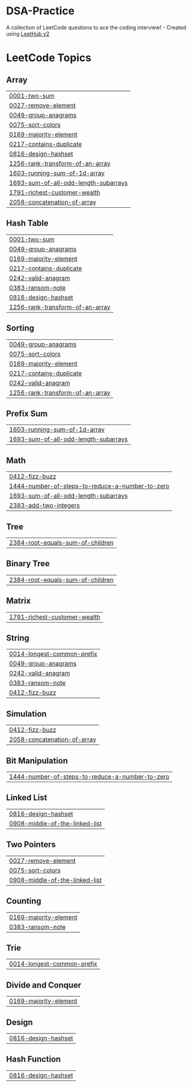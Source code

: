 # DSA-Practice
A collection of LeetCode questions to ace the coding interview! - Created using [LeetHub v2](https://github.com/arunbhardwaj/LeetHub-2.0)

<!---LeetCode Topics Start-->
# LeetCode Topics
## Array
|  |
| ------- |
| [0001-two-sum](https://github.com/TANISHA3665/DSA-Practice/tree/master/0001-two-sum) |
| [0027-remove-element](https://github.com/TANISHA3665/DSA-Practice/tree/master/0027-remove-element) |
| [0049-group-anagrams](https://github.com/TANISHA3665/DSA-Practice/tree/master/0049-group-anagrams) |
| [0075-sort-colors](https://github.com/TANISHA3665/DSA-Practice/tree/master/0075-sort-colors) |
| [0169-majority-element](https://github.com/TANISHA3665/DSA-Practice/tree/master/0169-majority-element) |
| [0217-contains-duplicate](https://github.com/TANISHA3665/DSA-Practice/tree/master/0217-contains-duplicate) |
| [0816-design-hashset](https://github.com/TANISHA3665/DSA-Practice/tree/master/0816-design-hashset) |
| [1256-rank-transform-of-an-array](https://github.com/TANISHA3665/DSA-Practice/tree/master/1256-rank-transform-of-an-array) |
| [1603-running-sum-of-1d-array](https://github.com/TANISHA3665/DSA-Practice/tree/master/1603-running-sum-of-1d-array) |
| [1693-sum-of-all-odd-length-subarrays](https://github.com/TANISHA3665/DSA-Practice/tree/master/1693-sum-of-all-odd-length-subarrays) |
| [1791-richest-customer-wealth](https://github.com/TANISHA3665/DSA-Practice/tree/master/1791-richest-customer-wealth) |
| [2058-concatenation-of-array](https://github.com/TANISHA3665/DSA-Practice/tree/master/2058-concatenation-of-array) |
## Hash Table
|  |
| ------- |
| [0001-two-sum](https://github.com/TANISHA3665/DSA-Practice/tree/master/0001-two-sum) |
| [0049-group-anagrams](https://github.com/TANISHA3665/DSA-Practice/tree/master/0049-group-anagrams) |
| [0169-majority-element](https://github.com/TANISHA3665/DSA-Practice/tree/master/0169-majority-element) |
| [0217-contains-duplicate](https://github.com/TANISHA3665/DSA-Practice/tree/master/0217-contains-duplicate) |
| [0242-valid-anagram](https://github.com/TANISHA3665/DSA-Practice/tree/master/0242-valid-anagram) |
| [0383-ransom-note](https://github.com/TANISHA3665/DSA-Practice/tree/master/0383-ransom-note) |
| [0816-design-hashset](https://github.com/TANISHA3665/DSA-Practice/tree/master/0816-design-hashset) |
| [1256-rank-transform-of-an-array](https://github.com/TANISHA3665/DSA-Practice/tree/master/1256-rank-transform-of-an-array) |
## Sorting
|  |
| ------- |
| [0049-group-anagrams](https://github.com/TANISHA3665/DSA-Practice/tree/master/0049-group-anagrams) |
| [0075-sort-colors](https://github.com/TANISHA3665/DSA-Practice/tree/master/0075-sort-colors) |
| [0169-majority-element](https://github.com/TANISHA3665/DSA-Practice/tree/master/0169-majority-element) |
| [0217-contains-duplicate](https://github.com/TANISHA3665/DSA-Practice/tree/master/0217-contains-duplicate) |
| [0242-valid-anagram](https://github.com/TANISHA3665/DSA-Practice/tree/master/0242-valid-anagram) |
| [1256-rank-transform-of-an-array](https://github.com/TANISHA3665/DSA-Practice/tree/master/1256-rank-transform-of-an-array) |
## Prefix Sum
|  |
| ------- |
| [1603-running-sum-of-1d-array](https://github.com/TANISHA3665/DSA-Practice/tree/master/1603-running-sum-of-1d-array) |
| [1693-sum-of-all-odd-length-subarrays](https://github.com/TANISHA3665/DSA-Practice/tree/master/1693-sum-of-all-odd-length-subarrays) |
## Math
|  |
| ------- |
| [0412-fizz-buzz](https://github.com/TANISHA3665/DSA-Practice/tree/master/0412-fizz-buzz) |
| [1444-number-of-steps-to-reduce-a-number-to-zero](https://github.com/TANISHA3665/DSA-Practice/tree/master/1444-number-of-steps-to-reduce-a-number-to-zero) |
| [1693-sum-of-all-odd-length-subarrays](https://github.com/TANISHA3665/DSA-Practice/tree/master/1693-sum-of-all-odd-length-subarrays) |
| [2383-add-two-integers](https://github.com/TANISHA3665/DSA-Practice/tree/master/2383-add-two-integers) |
## Tree
|  |
| ------- |
| [2384-root-equals-sum-of-children](https://github.com/TANISHA3665/DSA-Practice/tree/master/2384-root-equals-sum-of-children) |
## Binary Tree
|  |
| ------- |
| [2384-root-equals-sum-of-children](https://github.com/TANISHA3665/DSA-Practice/tree/master/2384-root-equals-sum-of-children) |
## Matrix
|  |
| ------- |
| [1791-richest-customer-wealth](https://github.com/TANISHA3665/DSA-Practice/tree/master/1791-richest-customer-wealth) |
## String
|  |
| ------- |
| [0014-longest-common-prefix](https://github.com/TANISHA3665/DSA-Practice/tree/master/0014-longest-common-prefix) |
| [0049-group-anagrams](https://github.com/TANISHA3665/DSA-Practice/tree/master/0049-group-anagrams) |
| [0242-valid-anagram](https://github.com/TANISHA3665/DSA-Practice/tree/master/0242-valid-anagram) |
| [0383-ransom-note](https://github.com/TANISHA3665/DSA-Practice/tree/master/0383-ransom-note) |
| [0412-fizz-buzz](https://github.com/TANISHA3665/DSA-Practice/tree/master/0412-fizz-buzz) |
## Simulation
|  |
| ------- |
| [0412-fizz-buzz](https://github.com/TANISHA3665/DSA-Practice/tree/master/0412-fizz-buzz) |
| [2058-concatenation-of-array](https://github.com/TANISHA3665/DSA-Practice/tree/master/2058-concatenation-of-array) |
## Bit Manipulation
|  |
| ------- |
| [1444-number-of-steps-to-reduce-a-number-to-zero](https://github.com/TANISHA3665/DSA-Practice/tree/master/1444-number-of-steps-to-reduce-a-number-to-zero) |
## Linked List
|  |
| ------- |
| [0816-design-hashset](https://github.com/TANISHA3665/DSA-Practice/tree/master/0816-design-hashset) |
| [0908-middle-of-the-linked-list](https://github.com/TANISHA3665/DSA-Practice/tree/master/0908-middle-of-the-linked-list) |
## Two Pointers
|  |
| ------- |
| [0027-remove-element](https://github.com/TANISHA3665/DSA-Practice/tree/master/0027-remove-element) |
| [0075-sort-colors](https://github.com/TANISHA3665/DSA-Practice/tree/master/0075-sort-colors) |
| [0908-middle-of-the-linked-list](https://github.com/TANISHA3665/DSA-Practice/tree/master/0908-middle-of-the-linked-list) |
## Counting
|  |
| ------- |
| [0169-majority-element](https://github.com/TANISHA3665/DSA-Practice/tree/master/0169-majority-element) |
| [0383-ransom-note](https://github.com/TANISHA3665/DSA-Practice/tree/master/0383-ransom-note) |
## Trie
|  |
| ------- |
| [0014-longest-common-prefix](https://github.com/TANISHA3665/DSA-Practice/tree/master/0014-longest-common-prefix) |
## Divide and Conquer
|  |
| ------- |
| [0169-majority-element](https://github.com/TANISHA3665/DSA-Practice/tree/master/0169-majority-element) |
## Design
|  |
| ------- |
| [0816-design-hashset](https://github.com/TANISHA3665/DSA-Practice/tree/master/0816-design-hashset) |
## Hash Function
|  |
| ------- |
| [0816-design-hashset](https://github.com/TANISHA3665/DSA-Practice/tree/master/0816-design-hashset) |
<!---LeetCode Topics End-->